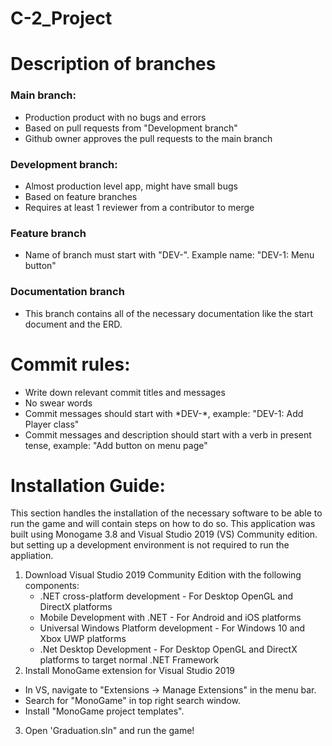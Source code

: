 # C-2_Project

<h1>Description of branches</h1>

<h3>Main branch:</h3>
<ul>
  <li>Production product with no bugs and errors</li>
  <li>Based on pull requests from "Development branch"</li>
  <li>Github owner approves the pull requests to the main branch</li>
</ul>
<h3>Development branch:</h3>
<ul>
  <li>Almost production level app, might have small bugs</li>
  <li>Based on feature branches</li>
  <li>Requires at least 1 reviewer from a contributor to merge</li>
</ul>
<h3>Feature branch</h3>
<ul>
  <li>Name of branch must start with "DEV-". Example name: "DEV-1: Menu button"</li>
</ul>
<h3>Documentation branch</h3>
<ul>
  <li>This branch contains all of the necessary documentation like the start document and the ERD.</li>
</ul>

<h1>Commit rules:</h1>
<ul>
  <li>Write down relevant commit titles and messages</li>
  <li>No swear words</li>
  <li>Commit messages should start with *DEV-*, example: "DEV-1: Add Player class"</li>
  <li>Commit messages and description should start with a verb in present tense, example:
    "Add button on menu page"
  </li>
</ul>
<h1>Installation Guide:</h1>

This section handles the installation of the necessary software to be able to run the game and will contain steps on how to do so.  This application was built using Monogame 3.8 and Visual Studio 2019 (VS) Community edition. but setting up a development environment is not required to run the appliation.

1. Download Visual Studio 2019 Community Edition with the following components:
   - .NET cross-platform development - For Desktop OpenGL and DirectX platforms
   - Mobile Development with .NET - For Android and iOS platforms
   - Universal Windows Platform development - For Windows 10 and Xbox UWP platforms
   - .Net Desktop Development - For Desktop OpenGL and DirectX platforms to target normal .NET Framework
2.  Install MonoGame extension for Visual Studio 2019
   - In VS, navigate to "Extensions -> Manage Extensions" in the menu bar.
   - Search for "MonoGame" in top right search window.
   - Install "MonoGame project templates".
3. Open 'Graduation.sln" and run the game!
